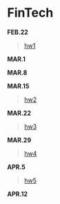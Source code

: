 # FinTech

**FEB.22**
 >
 >  [hw1](https://github.com/yi-shuan-chiang/FinTech/blob/1ce9fa534c6237fe24fdbd0de3fbe1165bc22dd4/hw1/%E5%BF%83%E5%BE%97.md) 

**MAR.1**
 >
 > 

**MAR.8**
 >
 > 

**MAR.15**
 >  
 >  [hw2](https://youtu.be/f_6rhW0Ycx0) 
  
**MAR.22**
 >  [hw3](https://youtu.be/_PX6AaYnQGA)
 >
 **MAR.29**
 >  
 >  [hw4](https://youtu.be/oK4kw0eB1CM) 
  
**APR.5**
 >  [hw5](https://youtu.be/IWgY1QT-Ldg)
 > 
**APR.12**
 >  


